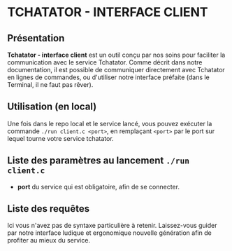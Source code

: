 # TCHATATOR - INTERFACE CLIENT

## Présentation
**Tchatator - interface client** est un outil conçu par nos soins pour faciliter la communication avec le service Tchatator. Comme décrit dans notre documentation, il est possible de communiquer directement avec Tchatator en lignes de commandes, ou d'utiliser notre interface préfaite (dans le Terminal, il ne faut pas rêver).

## Utilisation (en local)
Une fois dans le repo local et le service lancé, vous pouvez exécuter la commande ```./run client.c <port>```, en remplaçant ```<port>``` par le port sur lequel tourne votre service tchatator.

## Liste des paramètres au lancement ```./run client.c```
- **port** du service qui est obligatoire, afin de se connecter.

## Liste des requêtes
Ici vous n'avez pas de syntaxe particulière à retenir. Laissez-vous guider par notre interface ludique et ergonomique nouvelle génération afin de profiter au mieux du service.
